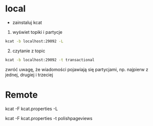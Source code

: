 # local
- zainstaluj kcat
1. wyświet topiki i partycje
  ```sh
  kcat -b localhost:29092 -L
  ```
2. czytanie z topic
  ```sh
  kcat -b localhost:29092 -t transactional
  ```
zwróć uwagę, że wiadomości pojawiają się partycjami, np. najpierw z jednej, drugiej i trzeciej


# Remote

kcat -F kcat.properties -L

kcat -F kcat.properties -t polishpageviews
